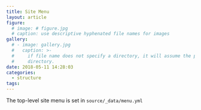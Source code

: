 ```yaml
---
title: Site Menu
layout: article
figure:
  # image: # figure.jpg
  # caption: use descriptive hyphenated file names for images
gallery:
  # - image: gallery.jpg
  #   caption: >-
  #     if file name does not specify a directory, it will assume the post
  #     directory.
date: 2018-05-11 14:28:03
categories:
  - structure
tags:
---
```


The top-level site menu is set in `source/_data/menu.yml`

<!-- more -->
